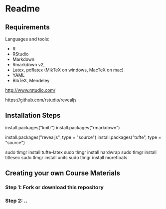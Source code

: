 # Readme


## Requirements 

Languages and tools: 
* R
* RStudio
* Markdown
* Rmarkdown v2, 
* Latex, pdflatex (MikTeX on windows, MacTeX on mac)
* YAML
* BibTeX, Mendeley



http://www.rstudio.com/




https://github.com/rstudio/revealjs



## Installation Steps
install.packages("knitr")
install.packages("rmarkdown")

install.packages("revealjs", type = "source")
install.packages("tufte", type = "source")

sudo tlmgr install tufte-latex
sudo tlmgr install hardwrap
sudo tlmgr install titlesec
sudo tlmgr install units
sudo tlmgr install morefloats


## Creating your own Course Materials

### Step 1: Fork or download this repository

### Step 2: .. 
